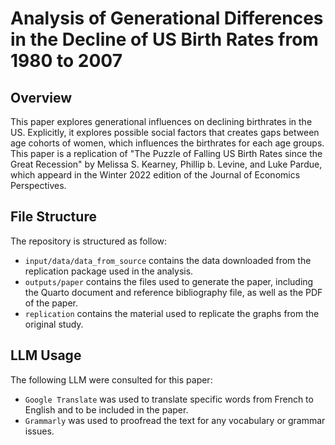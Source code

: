 # Analysis of Generational Differences in the Decline of US Birth Rates from 1980 to 2007
## Overview
This paper explores generational influences on declining birthrates in the US. Explicitly, it explores possible social factors that creates gaps between age cohorts of women, which influences the birthrates for each age groups. This paper is a replication of "The Puzzle of Falling US Birth Rates since the Great Recession" by Melissa S. Kearney, Phillip b. Levine, and Luke Pardue, which appeard in the Winter 2022 edition of the Journal of Economics Perspectives.

## File Structure
The repository is structured as follow:
-   `input/data/data_from_source` contains the data downloaded from the replication package used in the analysis.
-   `outputs/paper` contains the files used to generate the paper, including the Quarto document and reference bibliography file, as well as the PDF of the paper.
- `replication` contains the material used to replicate the graphs from the original study.

## LLM Usage
The following LLM were consulted for this paper:
-   `Google Translate` was used to translate specific words from French to English and to be included in the paper.
-   `Grammarly` was used to proofread the text for any vocabulary or grammar issues. 
